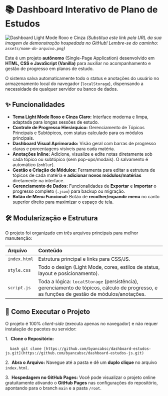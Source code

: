 # 📚 Dashboard Interativo de Plano de Estudos

![Dashboard Light Mode Roxo e Cinza](https://raw.githubusercontent.com/SEU_USUARIO/SEU_REPOSITORIO/main/assets/sua-imagem-aqui.png)
*(Substitua este link pela URL da sua imagem de demonstração hospedada no GitHub! Lembre-se do caminho: `assets/nome-do-arquivo.png`)*

Este é um projeto **autônomo** (Single-Page Application) desenvolvido em **HTML, CSS e JavaScript (Vanilla)** para auxiliar no acompanhamento e gestão de progresso em planos de estudo.

O sistema salva automaticamente todo o status e anotações do usuário no armazenamento local do navegador (`localStorage`), dispensando a necessidade de qualquer servidor ou banco de dados.

## ✨ Funcionalidades

* **Tema Light Mode Roxo e Cinza Claro:** Interface moderna e limpa, adaptada para longas sessões de estudo.
* **Controle de Progresso Hierárquico:** Gerenciamento de Tópicos Principais e Subtópicos, com status calculado para os módulos principais.
* **Dashboard Visual Aprimorado:** Visão geral com barras de progresso claras e porcentagens visíveis para cada matéria.
* **Anotações Inline:** Adicione, visualize e edite notas diretamente sob cada tópico ou subtópico (sem pop-ups/modais). O salvamento é automático (`onblur`).
* **Gestão e Criação de Módulos:** Ferramenta para editar a estrutura de tópicos de cada matéria e **adicionar novos módulos/matérias** diretamente na interface.
* **Gerenciamento de Dados:** Funcionalidades de **Exportar** e **Importar** o progresso completo (`.json`) para backup ou migração.
* **Botão de Menu Funcional:** Botão de **recolher/expandir menu** no canto superior direito para maximizar o espaço de tela.

## 🛠️ Modularização e Estrutura

O projeto foi organizado em três arquivos principais para melhor manutenção:

| Arquivo | Conteúdo |
| :--- | :--- |
| `index.html` | Estrutura principal e links para CSS/JS. |
| `style.css` | Todo o design (Light Mode, cores, estilos de status, layout e posicionamento). |
| `script.js` | Toda a lógica: `localStorage` (persistência), gerenciamento de tópicos, cálculo de progresso, e as funções de gestão de módulos/anotações. |

## 🚀 Como Executar o Projeto

O projeto é 100% *client-side* (executa apenas no navegador) e não requer instalação de pacotes ou servidor:

1.  **Clone o Repositório:**

    ```bash
git clone [https://github.com/byancabsc/dashboard-estudos-js.git](https://github.com/byancabsc/dashboard-estudos-js.git)    ```

2.  **Abra o Arquivo:** Navegue até a pasta e dê um **duplo clique** no arquivo `index.html`.

3.  **Hospedagem no GitHub Pages:** Você pode visualizar o projeto online gratuitamente ativando o **GitHub Pages** nas configurações do repositório, apontando para o branch `main` e a pasta `/root`.
